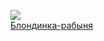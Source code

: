 ![](/books/det_hard/Питер%20Чейни/Блондинка-рабыня.jpg)  
[Блондинка-рабыня](/books/det_hard/Питер%20Чейни/Блондинка-рабыня)
